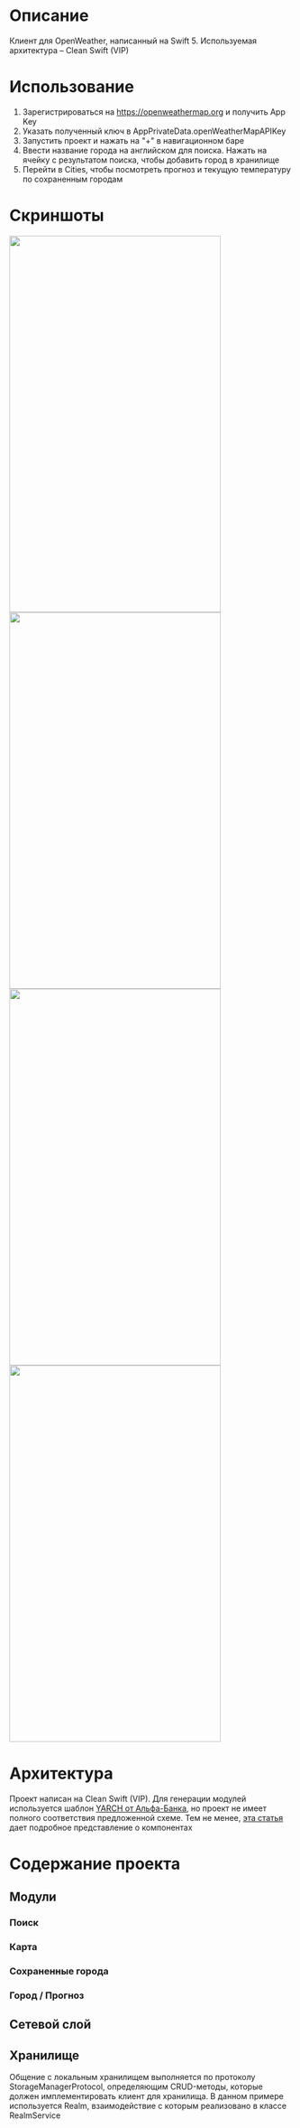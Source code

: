 # Описание

Клиент для OpenWeather, написанный на Swift 5. Используемая архитектура – Clean Swift (VIP)

# Использование

1. Зарегистрироваться на https://openweathermap.org и получить App Key
2. Указать полученный ключ в AppPrivateData.openWeatherMapAPIKey
3. Запустить проект и нажать на "+" в навигационном баре
4. Ввести название города на английском для поиска. Нажать на ячейку с результатом поиска, чтобы добавить город в хранилище
5. Перейти в Cities, чтобы посмотреть прогноз и текущую температуру по сохраненным городам

# Скриншоты

<img src="http://www.picshare.ru/uploads/190618/t7UE6rp8DJ.png" width=375 height=667> <img src="http://www.picshare.ru/uploads/190618/Jo3GRmP1x7.png" width=375 height=667>
<img src="http://www.picshare.ru/uploads/190618/E7i10aE20i.png" width=375 height=667> <img src="http://www.picshare.ru/uploads/190618/0lxFD5ocv7.png" width=375 height=667>

# Архитектура

Проект написан на Clean Swift (VIP). Для генерации модулей используется шаблон [YARCH от Альфа-Банка](https://github.com/alfa-laboratory/YARCH), но проект не имеет полного соответствия предложенной схеме. Тем не менее, [эта статья](https://github.com/alfa-laboratory/YARCH/blob/master/GUIDE-rus.md) дает подробное представление о компонентах

# Содержание проекта

## Модули

### Поиск

### Карта

### Сохраненные города

### Город / Прогноз

## Сетевой слой

## Хранилище

Общение с локальным хранилищем выполняется по протоколу StorageManagerProtocol, определяющим CRUD-методы, которые должен имплементировать клиент для хранилища. В данном примере используется Realm, взаимодействие с которым реализовано в классе RealmService

